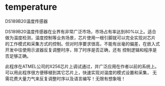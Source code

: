 # temperature
DS189B20温度传感器

DS189B20温度传感器在业界有非常广泛市场，市场占有率达到80%以上。适合做为温度检测，温度控制等业务场景，芯片使用一根引脚就可以完全实现对芯片
的工作模式和采集方式的控制。但对时序要求很高，不能有丝毫的偏差，在嵌入式开发中往使用示波器反复调整时序，除了时序是否正确，还有
控制逻辑和程序是否足够正确。

此程序在ATMEL公司的X256芯片上调试通过，并广泛应用在作者以前的系统上。可以用此程序很方便移植到其它芯片上，快速实现对温度的模式设置和采集，
无需花费大量力气来反复调整时序以及语言编写！无限有想象哦！
